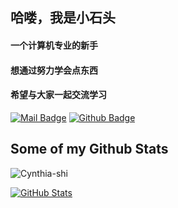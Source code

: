 ## 哈喽，我是小石头
#### 一个计算机专业的新手
#### 想通过努力学会点东西
#### 希望与大家一起交流学习


[![Mail Badge](https://img.shields.io/badge/-cynthia_shi@yeah.net-c14438?style=flat&logo=Gmail&logoColor=white&link=mailto:cynthia_shi@yeah.net)](mailto:cynthia_shi@yeah.net) 
[![Github Badge](https://img.shields.io/badge/-Cynthia_shi-grey?style=flat&logo=github&logoColor=white&link=https://github.com/Cynthia-shi/)](https://www.github.com/Cynthia-shi/)


## Some of my Github Stats
<p align=left> <img src=https://komarev.com/ghpvc/?username=Cynthia-shi alt=Cynthia-shi /> </p>

<a href="https://github.com/Cynthia-shi">
  <img align="center" alt="GitHub Stats" src="https://github-readme-stats.vercel.app/api?username=Cynthia-shi&show_icons=true&include_all_commits=true" />
</a>

